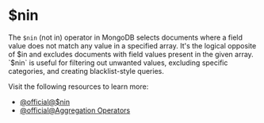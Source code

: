 # $nin

The `$nin` (not in) operator in MongoDB selects documents where a field value does not match any value in a specified array. It's the logical opposite of $in and excludes documents with field values present in the given array. `$nin` is useful for filtering out unwanted values, excluding specific categories, and creating blacklist-style queries.

Visit the following resources to learn more:

- [@official@\$nin](https://www.mongodb.com/docs/manual/reference/operator/aggregation/nin/)
- [@official@Aggregation Operators](https://www.mongodb.com/docs/manual/reference/operator/aggregation/)
